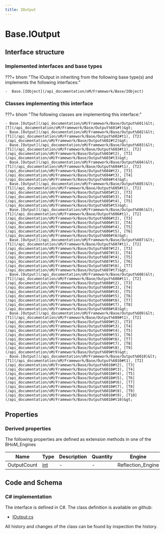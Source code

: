 ```yaml
---
title: IOutput
---
```


# Base.IOutput



## Interface structure

### Implemented interfaces and base types

???+ bhom "The IOutput in inheriting from the following base type(s) and implements the following interfaces:"

    -  Base.[IObject](/api_documentation/oM/Framework/Base/IObject)


### Classes implementing this interface

???+ bhom "The following classes are implementing this interface:"

    - Base.[Output](/api_documentation/oM/Framework/Base/Output%601)&lt;[T](/api_documentation/oM/Framework/Base/Output%601#t)&gt;
    - Base.[Output](/api_documentation/oM/Framework/Base/Output%602)&lt;[T1](/api_documentation/oM/Framework/Base/Output%602#t1), [T2](/api_documentation/oM/Framework/Base/Output%602#t2)&gt;
    - Base.[Output](/api_documentation/oM/Framework/Base/Output%603)&lt;[T1](/api_documentation/oM/Framework/Base/Output%603#t1), [T2](/api_documentation/oM/Framework/Base/Output%603#t2), [T3](/api_documentation/oM/Framework/Base/Output%603#t3)&gt;
    - Base.[Output](/api_documentation/oM/Framework/Base/Output%604)&lt;[T1](/api_documentation/oM/Framework/Base/Output%604#t1), [T2](/api_documentation/oM/Framework/Base/Output%604#t2), [T3](/api_documentation/oM/Framework/Base/Output%604#t3), [T4](/api_documentation/oM/Framework/Base/Output%604#t4)&gt;
    - Base.[Output](/api_documentation/oM/Framework/Base/Output%605)&lt;[T1](/api_documentation/oM/Framework/Base/Output%605#t1), [T2](/api_documentation/oM/Framework/Base/Output%605#t2), [T3](/api_documentation/oM/Framework/Base/Output%605#t3), [T4](/api_documentation/oM/Framework/Base/Output%605#t4), [T5](/api_documentation/oM/Framework/Base/Output%605#t5)&gt;
    - Base.[Output](/api_documentation/oM/Framework/Base/Output%606)&lt;[T1](/api_documentation/oM/Framework/Base/Output%606#t1), [T2](/api_documentation/oM/Framework/Base/Output%606#t2), [T3](/api_documentation/oM/Framework/Base/Output%606#t3), [T4](/api_documentation/oM/Framework/Base/Output%606#t4), [T5](/api_documentation/oM/Framework/Base/Output%606#t5), [T6](/api_documentation/oM/Framework/Base/Output%606#t6)&gt;
    - Base.[Output](/api_documentation/oM/Framework/Base/Output%607)&lt;[T1](/api_documentation/oM/Framework/Base/Output%607#t1), [T2](/api_documentation/oM/Framework/Base/Output%607#t2), [T3](/api_documentation/oM/Framework/Base/Output%607#t3), [T4](/api_documentation/oM/Framework/Base/Output%607#t4), [T5](/api_documentation/oM/Framework/Base/Output%607#t5), [T6](/api_documentation/oM/Framework/Base/Output%607#t6), [T7](/api_documentation/oM/Framework/Base/Output%607#t7)&gt;
    - Base.[Output](/api_documentation/oM/Framework/Base/Output%608)&lt;[T1](/api_documentation/oM/Framework/Base/Output%608#t1), [T2](/api_documentation/oM/Framework/Base/Output%608#t2), [T3](/api_documentation/oM/Framework/Base/Output%608#t3), [T4](/api_documentation/oM/Framework/Base/Output%608#t4), [T5](/api_documentation/oM/Framework/Base/Output%608#t5), [T6](/api_documentation/oM/Framework/Base/Output%608#t6), [T7](/api_documentation/oM/Framework/Base/Output%608#t7), [T8](/api_documentation/oM/Framework/Base/Output%608#t8)&gt;
    - Base.[Output](/api_documentation/oM/Framework/Base/Output%609)&lt;[T1](/api_documentation/oM/Framework/Base/Output%609#t1), [T2](/api_documentation/oM/Framework/Base/Output%609#t2), [T3](/api_documentation/oM/Framework/Base/Output%609#t3), [T4](/api_documentation/oM/Framework/Base/Output%609#t4), [T5](/api_documentation/oM/Framework/Base/Output%609#t5), [T6](/api_documentation/oM/Framework/Base/Output%609#t6), [T7](/api_documentation/oM/Framework/Base/Output%609#t7), [T8](/api_documentation/oM/Framework/Base/Output%609#t8), [T9](/api_documentation/oM/Framework/Base/Output%609#t9)&gt;
    - Base.[Output](/api_documentation/oM/Framework/Base/Output%6010)&lt;[T1](/api_documentation/oM/Framework/Base/Output%6010#t1), [T2](/api_documentation/oM/Framework/Base/Output%6010#t2), [T3](/api_documentation/oM/Framework/Base/Output%6010#t3), [T4](/api_documentation/oM/Framework/Base/Output%6010#t4), [T5](/api_documentation/oM/Framework/Base/Output%6010#t5), [T6](/api_documentation/oM/Framework/Base/Output%6010#t6), [T7](/api_documentation/oM/Framework/Base/Output%6010#t7), [T8](/api_documentation/oM/Framework/Base/Output%6010#t8), [T9](/api_documentation/oM/Framework/Base/Output%6010#t9), [T10](/api_documentation/oM/Framework/Base/Output%6010#t10)&gt;


## Properties

### Derived properties

The following properties are defined as extension methods in one of the BHoM_Engines

| Name             | Type             | Description      | Quantity         | Engine           |
|------------------|------------------|------------------|------------------|------------------|
| OutputCount | [int](https://learn.microsoft.com/en-us/dotnet/api/System.Int32?view=netstandard-2.0) | - | - | Reflection_Engine |


## Code and Schema

### C# implementation

The interface is defined in C#. The class definition is available on github:

- [IOutput.cs](https://github.com/BHoM/BHoM/blob/develop/BHoM/Interface/IOutput.cs)

All history and changes of the class can be found by inspection the history.
